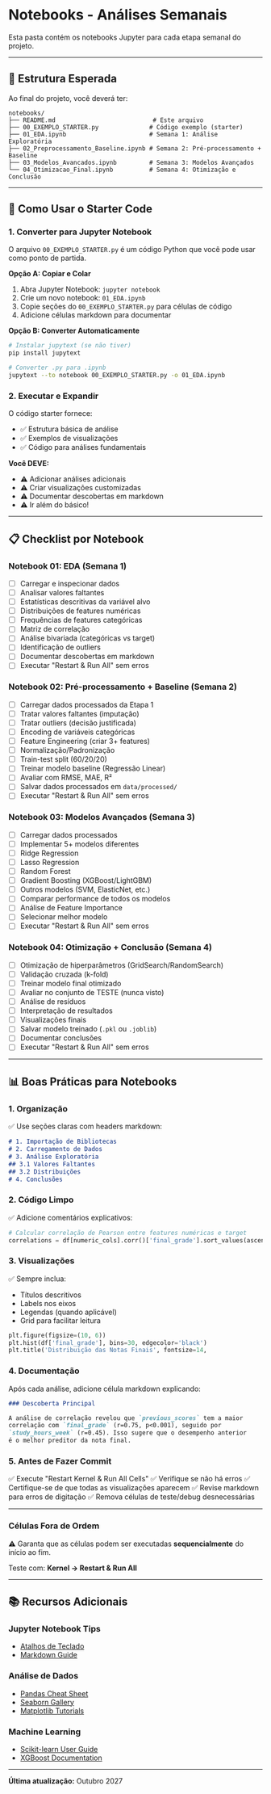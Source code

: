 # Notebooks - Análises Semanais

Esta pasta contém os notebooks Jupyter para cada etapa semanal do projeto.

---

## 📂 Estrutura Esperada

Ao final do projeto, você deverá ter:

```
notebooks/
├── README.md                           # Este arquivo
├── 00_EXEMPLO_STARTER.py              # Código exemplo (starter)
├── 01_EDA.ipynb                       # Semana 1: Análise Exploratória
├── 02_Preprocessamento_Baseline.ipynb # Semana 2: Pré-processamento + Baseline
├── 03_Modelos_Avancados.ipynb         # Semana 3: Modelos Avançados
└── 04_Otimizacao_Final.ipynb          # Semana 4: Otimização e Conclusão
```

---

## 🚀 Como Usar o Starter Code

### 1. Converter para Jupyter Notebook

O arquivo `00_EXEMPLO_STARTER.py` é um código Python que você pode usar como ponto de partida.

**Opção A: Copiar e Colar**
1. Abra Jupyter Notebook: `jupyter notebook`
2. Crie um novo notebook: `01_EDA.ipynb`
3. Copie seções do `00_EXEMPLO_STARTER.py` para células de código
4. Adicione células markdown para documentar

**Opção B: Converter Automaticamente**
```bash
# Instalar jupytext (se não tiver)
pip install jupytext

# Converter .py para .ipynb
jupytext --to notebook 00_EXEMPLO_STARTER.py -o 01_EDA.ipynb
```

### 2. Executar e Expandir

O código starter fornece:
- ✅ Estrutura básica de análise
- ✅ Exemplos de visualizações
- ✅ Código para análises fundamentais

**Você DEVE:**
- ⚠️ Adicionar análises adicionais
- ⚠️ Criar visualizações customizadas
- ⚠️ Documentar descobertas em markdown
- ⚠️ Ir além do básico!

---

## 📋 Checklist por Notebook

### Notebook 01: EDA (Semana 1)

- [ ] Carregar e inspecionar dados
- [ ] Analisar valores faltantes
- [ ] Estatísticas descritivas da variável alvo
- [ ] Distribuições de features numéricas
- [ ] Frequências de features categóricas
- [ ] Matriz de correlação
- [ ] Análise bivariada (categóricas vs target)
- [ ] Identificação de outliers
- [ ] Documentar descobertas em markdown
- [ ] Executar "Restart & Run All" sem erros

### Notebook 02: Pré-processamento + Baseline (Semana 2)

- [ ] Carregar dados processados da Etapa 1
- [ ] Tratar valores faltantes (imputação)
- [ ] Tratar outliers (decisão justificada)
- [ ] Encoding de variáveis categóricas
- [ ] Feature Engineering (criar 3+ features)
- [ ] Normalização/Padronização
- [ ] Train-test split (60/20/20)
- [ ] Treinar modelo baseline (Regressão Linear)
- [ ] Avaliar com RMSE, MAE, R²
- [ ] Salvar dados processados em `data/processed/`
- [ ] Executar "Restart & Run All" sem erros

### Notebook 03: Modelos Avançados (Semana 3)

- [ ] Carregar dados processados
- [ ] Implementar 5+ modelos diferentes
- [ ] Ridge Regression
- [ ] Lasso Regression
- [ ] Random Forest
- [ ] Gradient Boosting (XGBoost/LightGBM)
- [ ] Outros modelos (SVM, ElasticNet, etc.)
- [ ] Comparar performance de todos os modelos
- [ ] Análise de Feature Importance
- [ ] Selecionar melhor modelo
- [ ] Executar "Restart & Run All" sem erros

### Notebook 04: Otimização + Conclusão (Semana 4)

- [ ] Otimização de hiperparâmetros (GridSearch/RandomSearch)
- [ ] Validação cruzada (k-fold)
- [ ] Treinar modelo final otimizado
- [ ] Avaliar no conjunto de TESTE (nunca visto)
- [ ] Análise de resíduos
- [ ] Interpretação de resultados
- [ ] Visualizações finais
- [ ] Salvar modelo treinado (`.pkl` ou `.joblib`)
- [ ] Documentar conclusões
- [ ] Executar "Restart & Run All" sem erros

---

## 📊 Boas Práticas para Notebooks

### 1. Organização

✅ Use seções claras com headers markdown:
```markdown
# 1. Importação de Bibliotecas
# 2. Carregamento de Dados
# 3. Análise Exploratória
## 3.1 Valores Faltantes
## 3.2 Distribuições
# 4. Conclusões
```

### 2. Código Limpo

✅ Adicione comentários explicativos:
```python
# Calcular correlação de Pearson entre features numéricas e target
correlations = df[numeric_cols].corr()['final_grade'].sort_values(ascending=False)
```

### 3. Visualizações

✅ Sempre inclua:
- Títulos descritivos
- Labels nos eixos
- Legendas (quando aplicável)
- Grid para facilitar leitura

```python
plt.figure(figsize=(10, 6))
plt.hist(df['final_grade'], bins=30, edgecolor='black')
plt.title('Distribuição das Notas Finais', fontsize=14, 
```

### 4. Documentação

Após cada análise, adicione célula markdown explicando:
```markdown
### Descoberta Principal

A análise de correlação revelou que `previous_scores` tem a maior
correlação com `final_grade` (r=0.75, p<0.001), seguido por
`study_hours_week` (r=0.45). Isso sugere que o desempenho anterior
é o melhor preditor da nota final.
```

### 5. Antes de Fazer Commit

✅ Execute "Restart Kernel & Run All Cells"
✅ Verifique se não há erros
✅ Certifique-se de que todas as visualizações aparecem
✅ Revise markdown para erros de digitação
✅ Remova células de teste/debug desnecessárias

---

### Células Fora de Ordem

⚠️ Garanta que as células podem ser executadas **sequencialmente** do início ao fim.

Teste com: **Kernel → Restart & Run All**

---

## 📚 Recursos Adicionais

### Jupyter Notebook Tips
- [Atalhos de Teclado](https://www.dataquest.io/blog/jupyter-notebook-tips-tricks-shortcuts/)
- [Markdown Guide](https://www.markdownguide.org/basic-syntax/)

### Análise de Dados
- [Pandas Cheat Sheet](https://pandas.pydata.org/Pandas_Cheat_Sheet.pdf)
- [Seaborn Gallery](https://seaborn.pydata.org/examples/index.html)
- [Matplotlib Tutorials](https://matplotlib.org/stable/tutorials/index.html)

### Machine Learning
- [Scikit-learn User Guide](https://scikit-learn.org/stable/user_guide.html)
- [XGBoost Documentation](https://xgboost.readthedocs.io/)

---

**Última atualização:** Outubro 2027
